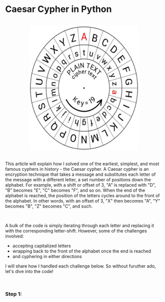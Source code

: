 # Caesar Cypher in Python 
<br>             

<div align="center">
<img style="float: block; margin: 0" width="350" height="400" src="caesar-image.png"> 
</div>

<br>

This article will explain how I solved one of the earliest, simplest, and most famous cyphers in history - the Caesar cypher. A Caesar cypher is an encryption technique that takes a message and substitutes each letter of the message with a different letter, a set number of positions down the alphabet. For example, with a shift or offset of 3, "A" is replaced with "D", "B" becomes "E", "C" becomes "F", and so on. When the end of the alphabet is reached, the position of the letters cycles around to the front of the alphabet. In other words, with an offset of 3, "X" then becomes "A", "Y" becomes "B", "Z" becomes "C", and such. 

<br>

A bulk of the code is simply iterating through each letter and replacing it with the corresponding letter-shift. However, some of the challenges involved:   
- accepting capitalized letters
- wrapping back to the front of the alphabet once the end is reached
- and cyphering in either directions
  
I will share how I handled each challenge below. So without furuther ado, let's dive into the code!

<br>

### Step 1: 